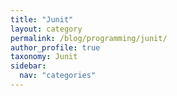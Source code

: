 ```yaml
---
title: "Junit"
layout: category
permalink: /blog/programming/junit/
author_profile: true
taxonomy: Junit
sidebar:
  nav: "categories"
---
```

